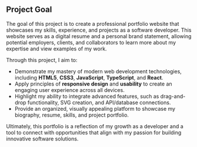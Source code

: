 ## Project Goal

The goal of this project is to create a professional portfolio website that showcases my skills, experience, and projects as a software developer. This website serves as a digital resume and a personal brand statement, allowing potential employers, clients, and collaborators to learn more about my expertise and view examples of my work.

Through this project, I aim to:

- Demonstrate my mastery of modern web development technologies, including **HTML5**, **CSS3**, **JavaScript**, **TypeScript**, and **React**.
- Apply principles of **responsive design** and **usability** to create an engaging user experience across all devices.
- Highlight my ability to integrate advanced features, such as drag-and-drop functionality, SVG creation, and API/database connections.
- Provide an organized, visually appealing platform to showcase my biography, resume, skills, and project portfolio.

Ultimately, this portfolio is a reflection of my growth as a developer and a tool to connect with opportunities that align with my passion for building innovative software solutions.
